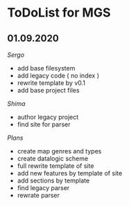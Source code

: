  
# ToDoList for MGS


## 01.09.2020

*Sergo*

- add base filesystem
- add legacy code ( no index )
- rewrite template by v0.1
- add base project files

*Shima*

- author legacy project
- find site for parser

*Plans*

- create map genres and types
- create datalogic scheme
- full rewrite template of site
- add new features by template of site
- add sections by template
- find legacy parser
- rewrate parser
